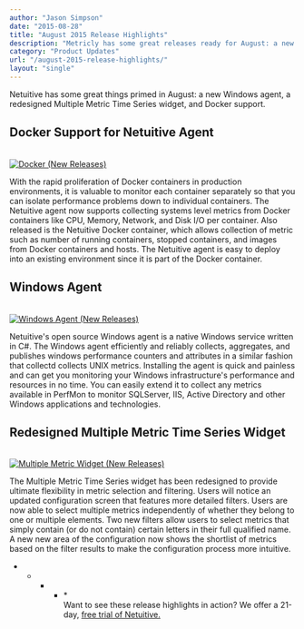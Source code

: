 ```yaml
---
author: "Jason Simpson"
date: "2015-08-28"
title: "August 2015 Release Highlights"
description: "Metricly has some great releases ready for August: a new Windows agent, a redesigned Multiple Metric Time Series widget, and Docker support."
category: "Product Updates"
url: "/august-2015-release-highlights/"
layout: "single"
---
```


Netuitive has some great things primed in August: a new Windows agent, a redesigned Multiple Metric Time Series widget, and Docker support.

Docker Support for Netuitive Agent
----------------------------------

[\
![Docker (New Releases)](https://www.metricly.comhttps://s3-us-west-2.amazonaws.com/com-netuitive-app-usw2-public/wp-content/uploads/2016/03/docker-1024x524.jpg)](https://www.metricly.comhttps://s3-us-west-2.amazonaws.com/com-netuitive-app-usw2-public/wp-content/uploads/2016/03/docker-1024x524.jpg)

With the rapid proliferation of Docker containers in production environments, it is valuable to monitor each container separately so that you can isolate performance problems down to individual containers. The Netuitive agent now supports collecting systems level metrics from Docker containers like CPU, Memory, Network, and Disk I/O per container. Also released is the Netuitive Docker container, which allows collection of metric such as number of running containers, stopped containers, and images from Docker containers and hosts. The Netuitive agent is easy to deploy into an existing environment since it is part of the Docker container.

Windows Agent
-------------

[\
![Windows Agent (New Releases)](https://www.metricly.comhttps://s3-us-west-2.amazonaws.com/com-netuitive-app-usw2-public/wp-content/uploads/2016/03/windowsAgent-1024x393.jpg)](https://www.metricly.comhttps://s3-us-west-2.amazonaws.com/com-netuitive-app-usw2-public/wp-content/uploads/2016/03/windowsAgent-1024x393.jpg)

Netuitive's open source Windows agent is a native Windows service written in C#. The Windows agent efficiently and reliably collects, aggregates, and publishes windows performance counters and attributes in a similar fashion that collectd collects UNIX metrics. Installing the agent is quick and painless and can get you monitoring your Windows infrastructure's performance and resources in no time. You can easily extend it to collect any metrics available in PerfMon to monitor SQLServer, IIS, Active Directory and other Windows applications and technologies.

Redesigned Multiple Metric Time Series Widget
---------------------------------------------

[\
![Multiple Metric Widget (New Releases)](https://www.metricly.comhttps://s3-us-west-2.amazonaws.com/com-netuitive-app-usw2-public/wp-content/uploads/2016/03/MultipleMeticWidget.jpg)](https://www.metricly.comhttps://s3-us-west-2.amazonaws.com/com-netuitive-app-usw2-public/wp-content/uploads/2016/03/MultipleMeticWidget.jpg)

The Multiple Metric Time Series widget has been redesigned to provide ultimate flexibility in metric selection and filtering. Users will notice an updated configuration screen that features more detailed filters. Users are now able to select multiple metrics independently of whether they belong to one or multiple elements. Two new filters allow users to select metrics that simply contain (or do not contain) certain letters in their full qualified name. A new new area of the configuration now shows the shortlist of metrics based on the filter results to make the configuration process more intuitive.

* * * * *\
Want to see these release highlights in action? We offer a 21-day, [free trial of Netuitive.](https://www.metricly.com/signup)
